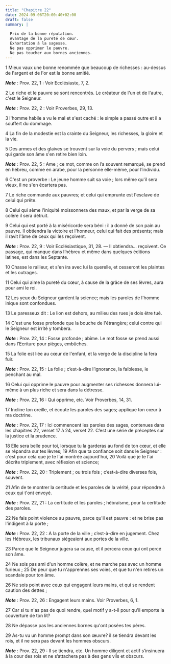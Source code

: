```yaml
---
title: "Chapitre 22"
date: 2024-09-06T20:00:40+02:00
draft: false
summary: |
  
  Prix de la bonne réputation.
  Avantage de la pureté de cœur.
  Exhortation à la sagesse.
  Ne pas opprimer le pauvre.
  Ne pas toucher aux bornes anciennes.
---
```



1 Mieux vaux une bonne renommée que beaucoup de richesses : au-dessus de l'argent et de l'or est la bonne amitié.

***Note*** :  Prov. 22, 1 : Voir Ecclésiaste, 7, 2.


2 Le riche et le pauvre se sont rencontrés. Le créateur de l'un et de l'autre, c'est le Seigneur.

***Note*** :  Prov. 22, 2 : Voir Proverbes, 29, 13.


3 l'homme habile a vu le mal et s'est caché : le simple a passé outre et il a souffert du dommage.


4 La fin de la modestie est la crainte du Seigneur, les richesses, la gloire et la vie.


5 Des armes et des glaives se trouvent sur la voie du pervers ; mais celui qui garde son âme s'en retire bien loin.

***Note*** :  Prov. 22, 5 : Ame ; ce mot, comme on l’a souvent remarqué, se prend en hébreu, comme en arabe, pour la personne elle-même, pour l’individu.


6 C'est un proverbe : Le jeune homme suit sa voie ; lors même qu'il sera vieux, il ne s'en écartera pas.


7 Le riche commande aux pauvres; et celui qui emprunte est l'esclave de celui qui prête.


8 Celui qui sème l'iniquité moissonnera des maux, et par la verge de sa colère il sera détruit.


9 Celui qui est porté à la miséricorde sera béni : il a donné de son pain au pauvre.
Il obtiendra la victoire et l'honneur, celui qui fait des présents; mais il ravit l'âme de ceux qui les reçoivent.

***Note*** :  Prov. 22, 9 : Voir Ecclésiastique, 31, 28. ― Il obtiendra… reçoivent. Ce passage, qui manque dans l’hébreu et même dans quelques éditions latines, est dans les Septante.


10 Chasse le railleur, et s'en ira avec lui la querelle, et cesseront les plaintes et les outrages.


11 Celui qui aime la pureté du cœur, à cause de la grâce de ses lèvres, aura pour ami le roi.


12 Les yeux du Seigneur gardent la science; mais les paroles de l'homme inique sont confondues.


13 Le paresseux dit : Le lion est dehors, au milieu des rues je dois être tué.


14 C'est une fosse profonde que la bouche de l'étrangère; celui contre qui le Seigneur est irrité y tombera.

***Note*** :  Prov. 22, 14 : Fosse profonde ; abîme. Le mot fosse se prend aussi dans l’Ecriture pour pièges, embûches.


15 La folie est liée au cœur de l'enfant, et la verge de la discipline la fera fuir.

***Note*** :  Prov. 22, 15 : La folie ; c’est-à-dire l’ignorance, la faiblesse, le penchant au mal.


16 Celui qui opprime le pauvre pour augmenter ses richesses donnera lui-même à un plus riche et sera dans la détresse.

***Note*** :  Prov. 22, 16 : Qui opprime, etc. Voir Proverbes, 14, 31.


17 Incline ton oreille, et écoute les paroles des sages; applique ton cœur à ma doctrine.

***Note*** :  Prov. 22, 17 : Ici commencent les paroles des sages, contenues dans les chapitres 22, verset 17 à 24, verset 22. C’est une série de préceptes sur la justice et la prudence.

18 Elle sera belle pour toi, lorsque tu la garderas au fond de ton cœur, et elle se répandra sur tes lèvres; 19 Afin que ta confiance soit dans le Seigneur : c'est pour cela que je te l'ai montrée aujourd'hui, 20 Voilà que je te l'ai décrite triplement, avec réflexion et science;

***Note*** :  Prov. 22, 20 : Triplement ; ou trois fois ; c’est-à-dire diverses fois, souvent.

21 Afin de te montrer la certitude et les paroles de la vérité, pour répondre à ceux qui t'ont envoyé.

***Note*** :  Prov. 22, 21 : La certitude et les paroles ; hébraïsme, pour la certitude des paroles.


22 Ne fais point violence au pauvre, parce qu'il est pauvre : et ne brise pas l'indigent à la porte ;

***Note*** :  Prov. 22, 22 : A la porte de la ville ; c’est-à-dire en jugement. Chez les Hébreux, les tribunaux siégeaient aux portes de la ville.

23 Parce que le Seigneur jugera sa cause, et il percera ceux qui ont percé son âme.


24 Ne sois pas ami d'un homme colère, et ne marche pas avec un homme furieux ; 25 De peur que tu n'apprennes ses voies, et que tu n'en retires un scandale pour ton âme.


26 Ne sois point avec ceux qui engagent leurs mains, et qui se rendent caution des dettes ;

***Note*** :  Prov. 22, 26 : Engagent leurs mains. Voir Proverbes, 6, 1.

27 Car si tu n'as pas de quoi rendre, quel motif y a-t-il pour qu'il emporte la couverture de ton lit?


28 Ne dépasse pas les anciennes bornes qu'ont posées tes pères.


29 As-tu vu un homme prompt dans son œuvre? il se tiendra devant les rois, et il ne sera pas devant les hommes obscurs.

***Note*** :  Prov. 22, 29 : Il se tiendra, etc. Un homme diligent et actif s’insinuera à la cour des rois et ne s’attachera pas à des gens vils et obscurs.

